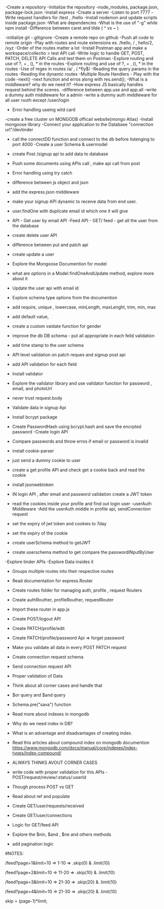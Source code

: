 -Create a repository
-Initialize the repository
-node_modules, package.json, package-lock.json
-Install express
-Create a server
-Listen to port 7777
-Write request handlers for /test , /hello
-Install nodemon and update scripts inside package.json
-What are dependencies
-What is the use of "-g" while npm install
-Difference between caret and tilde ( ^ vs ~ )

-initialize git
-.gitignore
-Create a remote repo on github
-Push all code to remote origin
-Play with routes and route extensions ex. /hello, / , hello/2, /xyz
-Order of the routes matter a lot
-Install Postman app and make a workspace/collectio > test API call
-Write logic to handle GET, POST, PATCH, DELETE API Calls and test them on Postman
-Explore routing and use of ?, + , (), * in the routes
-Explore routing and use of ?, + , (), * in the routes
-Use of regex in routes /a/ , /.*fly$/
-Reading the query params in the routes
-Reading the dynamic routes
-Multiple Route Handlers - Play with the code
-next()
-next function and erros along with res.send();
-What is a middleware? why do we need it?
-How express JS basically handles request behind the scenes.
-difference between app.use and app.all
-write a dummy auth middleware for a admin
-write a dummy auth middleware for all user routh except /user/login
- Error handling useing wild card


-create a free cluster on MONGODB officail website(mongo Atlas)
-Install mongoose library
-Connect your application to the Database "connection url"/devtinder
- call the connectDD function and connect to the db before listenging to port 4000
-Create a user Schema & usermodel
- create Post /signup api to add data to database
- Push some documents using APIs call , make api call from post 
- Error handling using try catch

- difference between js object and json
- add the express.json middleware
- make your signup API dynamic to receive data from end user.
- user.findOne with duplicate email id which one it will give 
- API - Get user by email
API -Feed API - GET/ feed - get all the user from the database
- create delete user API
- difference between put and patch api
- create update a user
- Explore the Mongoose Documention for model
- what are options in a Model.findOneAndUpdate method, explore more about it
- Update the user api with email id

- Explore schema type options from the documention
- add require, unique , lowercase, minLength, maxLenght, trim, min, max
- add default value,
- create a custom vaidate function for gender
- improve the db DB schema - put all appropriate in each feild validation 
- add time stamp to the user schema
- API level validation on patch reques and signup post api
- add API validation for each field
- Install validator
- Explore the validator library and use validator function for password , email, and photoUrl
- never trust request.body

- Validate data in signup Api
- Install bcrypt package
- Create PasswordHash using bcrypt.hash and save the encrpted password
-Create login API
- Compare passwords and throw erros if email or password is invalid

- install cookie-parser
- just send a dummy cookie to user
- create a get profile API and check get a cookie back and read the cookie
- install jsonwebtoken
- IN login API , after email and password validation create a JWT token
- read the cookies inside your profile and find out login user
-userAuth Middleware
-Add the userAuth middle in profile api, sendConnection request
- set the expiry of jwt token and cookies to 7day
- set the expiry of the cookie
- create userSchema method to getJWT
- create userschema method to get compare the passwordINputByUser

-Explore tinder APIs
-Explore Data insides it
- Groups multiple routes into their respective routes
- Read documentation for express.Router 
- Create routes folder for managing auth, profile , request Routers
- Create authRouther, profileRouther, requestRouter
- Import these router in app.js
- Create POST/logout API
- Create PATCH/profile/edit
- Create PATCH/profile/password Api => forget password
- Make you validate all data in every POST PATCH request

- Create connection request schema 
- Send connection request API
- Proper validation of Data
- Think about all corner cases and handle that
- $or query and $and query
- Schema.pre("sava") function 
- Read more about indexes in mongodb
- Why do we need index in DB?
- What is an advantage and disadvantages of creating index.
- Read this articles about compound index on mongodb  documention  https://www.mongodb.com/docs/manual/core/indexes/index-types/index-compound/
- ALWAYS THINKS AVOUT CORNER CASES

- write code with proper validation for this APIs -POST/request/review/:status/:userId
- Though process POST vs GET
- Read about ref and populate 
- Create GET/user/requests/received
- Create GET/user/connections


- Logic for GET/feed API
- Explore the $nin, $and , $ne and others methods
- add pagination logic

#NOTES:

/feed?page=1&limit=10 => 1-10 => .skip(0) & .limit(10)

/feed?page=2&limit=10 => 11-20 => .skip(10) & .limit(10)

/feed?page=3&limit=10 => 21-30 => .skip(20) & .limit(10)

/feed?page=4&limit=10 => 21-30 => .skip(20) & .limit(10)

skip = (page-1)*limit;